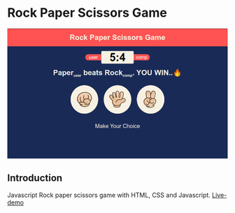 # Rock Paper Scissors Game

![](./screenshot.png)



## Introduction

Javascript Rock paper scissors game with HTML, CSS and Javascript. [Live-demo](rps-js-game.netlify.com)

